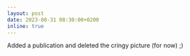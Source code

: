 ```yaml
---
layout: post
date: 2023-08-31 08:30:00+0200
inline: true
---
```


Added a publication and deleted the cringy picture (for now) ;)
